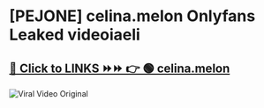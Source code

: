 
 # [PEJONE] celina.melon Onlyfans Leaked videoiaeli

## <h2><a href="https://clipsfans.com/celina.melon&ref=git">🔗 Click to LINKS ⏩⏩ 👉 🟢 celina.melon </a></h2>

<a href="https://clipsfans.com/celina.melon&ref=git" rel="nofollow" data-target="animated-image.originalLink"><img src="https://i.ibb.co.com/xMMVF88/686577567.gif" alt="Viral Video Original" style="max-width: 100%; display: inline-block;" data-target="animated-image.originalImage"></a>

